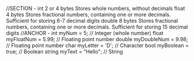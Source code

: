 //SECTION - 
int	2 or 4 bytes	Stores whole numbers, without decimals
float	4 bytes	Stores fractional numbers, containing one or more decimals. Sufficient for storing 6-7 decimal digits
double	8 bytes	Stores fractional numbers, containing one or more decimals. Sufficient for storing 15 decimal digits
//ANCHOR - int myNum = 5;     // Integer (whole number)
float myFloatNum = 5.99;     // Floating point number
double myDoubleNum = 9.98;   // Floating point number
char myLetter = 'D';         // Character
bool myBoolean = true;       // Boolean
string myText = "Hello";     // String